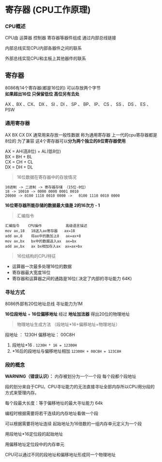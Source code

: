 # 寄存器 (CPU工作原理)



### CPU概述

CPU由 运算器 控制器 寄存器等器件组成 通过内部总线链接

内部总线实现CPU内部各器件之间的联系

外部总线实现CPU和主板上其他器件的联系

## 寄存器

8086有14个寄存器(都是16位的) 可以存放两个字节  
**如果超出16位 只保留低位 高位另有去处**
	
AX 、BX 、CX、 DX 、 SI 、DI 、 SP 、 BP、 IP、 CS 、 SS 、 DS 、 ES 、 PSW

### 通用寄存器

AX BX CX DX  通常用来存放一般性数据 称为通用寄存器
上一代的cpu寄存器都是8位的 为了兼容 这4个寄存器可以**分为两个独立的8位寄存器使用**

AX = AH(高8位) + AL(低8位)  
BX = BH + BL  
CX = CH + CL  
DX = DH + DL


> 16位数据在寄存器中的存放情况

	10进制 -> 二进制 -> 寄存器存储 （15位-0位）
	18 -> 10010 -> 0000 0000 0001 0010
	20000 -> 0100 1110 0010 0000 ->   0100 1110 0010 0000

**16位寄存器所能存储的数据最大值是 2的16次方 - 1**
	

> 汇编指令
	
	汇编指令   	CPU操作        	高级语言描述
	mov ax,18 	18送入ax寄存器  	ax=18
	add ax,8	将ax中的数加上8   ax=ax+8
	mov ax,bx   bx中的数据送入ax  ax=bx
	add ax,bx	ax bx相加存入ax  ax=ax+bx

> 16位结构的CPU特征 

- 运算器一次最多处理16位的数据
- 寄存器最大宽度16位
- 寄存器和运算器之间的通路是16位( 决定了内部的寻址能力 64K)

### 寻址方式

8086外部有20位地址总线 寻址能力为1M

**16位段地址** + **16位偏移地址** 经过 **地址加法器**  得出20位的物理地址 

> 物理地址生成方法 （段地址*16+偏移地址=物理地址） 

段地址 ： 1230H
偏移地址： 00C8H

1. 段地址*16 . 	`1230H * 16 = 12300H`
2. *16后的段地址与偏移地址相加 `12300H + 00C8H = 123C8H`


### 段的概念

**WARNING（错误认识）：** 内存被划分为一个一个段 每个段都个段地址

段的划分来自于CPU。CPU寻址能力的无法直接寻址全部内存所以CPU用分段的方式来管理内存。

每个段最大长度：等于偏移地址的最大寻址能力 64k

编程时根据需要将若干连续的内存地址看做一个段

可以根据需要将地址连续 起始地址为16倍数的一组内存单元定义为一个段 

用段地址*16定位段的起始地址

用偏移地址定位段中的内存单元

CPU可以通过不同的段地址和偏移地址形成同一个物理地址

